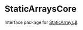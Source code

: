 # StaticArraysCore

Interface package for [StaticArrays.jl](https://github.com/JuliaArrays/StaticArrays.jl).


